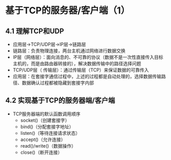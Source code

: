 # 基于TCP的服务器/客户端（1）

## 4.1 理解TCP和UDP

- 应用层->TCP/UDP层->IP层->链路层
- 链路层：负责物理连接，两台主机通过网络进行数据交换
- IP层（网络层）：面向消息的、不可靠的协议（数据不是一次性直接传入目标主机的，而是由路由器转接的），解决数据传输中的路径选择问题
- TCP/UDP层（ 传输层）：通过传输层（TCP）来保证数据的可靠传入
- 应用层：在套接字通信过程中，上述的过程都是自动处理的，选择数据传输路径、数据确认过程都被隐藏到套接字内部



## 4.2 实现基于TCP的服务器端/客户端

- TCP服务器端的默认函数调用顺序
  - socket()（创建套接字）
  - bind()（分配套接字地址）
  - listen()（等待连接请求状态）
  - accept()（允许连接）
  - read()/write()（数据操作）
  - close()（断开连接）
